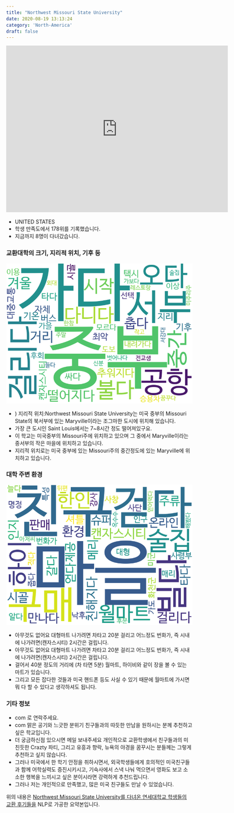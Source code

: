 ```yaml
---
title: "Northwest Missouri State University"
date: 2020-08-19 13:13:24
category: 'North-America'
draft: false
---
```


<iframe
width="600"
height="450"
frameborder="0" style="border:0"
src="https://www.google.com/maps/embed/v1/place?key=AIzaSyC9e1AME-pVmWC4hBpFdu5S4dKzyepa3HQ&q=Northwest+Missouri+State+University&center=40.3519854,-94.8825243&zoom=14" allowfullscreen>
</iframe>

* UNITED STATES
* 학생 만족도에서 178위를 기록했습니다.
* 지금까지 8명이 다녀갔습니다. 

### 교환대학의 크기, 지리적 위치, 기후 등

![gen_info-WordCloud](../univ_wordclouds_okt/gen_info/US000132_gen_info_okt.png)

* ) 지리적 위치:Northwest Missouri State University는 미국 중부의 Missouri State의 북서부에 있는 Maryville이라는 조그마한 도시에 위치해 있습니다.
* 가장 큰 도시인 Saint Louis에서는 7~8시간 정도 떨어져있구요.
* 이 학교는 미국중부의 Missouri주에 위치하고 있으며 그 중에서 Maryville이라는 중서부의 작은 마을에 위치하고 있습니다.
* 지리적 위치로는 미국 중부에 있는 Missouri주의 중간정도에 있는 Maryville에 위치하고 있습니다.


### 대학 주변 환경

![env_info-WordCloud](../univ_wordclouds_okt/env_info/US000132_env_info_okt.png)

* 아무것도 없어요 대형마트 나가려면 차타고 20분 걸리고 어느정도 번화가, 즉 시내에 나가려면(캔자스시티) 2시간은 걸립니다.
* 아무것도 없어요 대형마트 나가려면 차타고 20분 걸리고 어느정도 번화가, 즉 시내에 나가려면(캔자스시티) 2시간은 걸립니다.
* 걸어서 40분 정도의 거리에 (차 타면 5분) 월마트, 하이비와 같이 장을 볼 수 있는 마트가 있습니다.
* 그리고 모든 잡다한 것들과 미국 핸드폰 등도 사실 수 있기 때문에 월마트에 가시면 뭐 다 할 수 있다고 생각하셔도 됩니다.


### 기타 정보

* com 로 연락주세요.
* com 맑은 공기와 느긋한 분위기 친구들과의 따듯한 만남을 원하시는 분께 추천하고 싶은 학교입니다.
* 더 궁금하신점 있으시면 메일 보내주세요 개인적으로 교환학생에서 친구들과의 미친듯한 Crazty 파티, 그리고 유흥과 향락, 뉴욕의 야경을 꿈꾸시는 분들께는 그렇게 추천하고 싶지 않습니다.
* 그러나 미국에서 한 학기 안정을 취하시면서, 외국학생들에게 호의적인 미국친구들과 함께 어학실력도 증진시키시고, 기숙사에서 스낵 나눠 먹으면서 영화도 보고 소소한 행복을 느끼시고 싶은 분이시라면 강력하게 추천드립니다.
* 그러나 저는 개인적으로 만족했고, 많은 미국 친구들도 만날 수 있었습니다.


위의 내용은 [Northwest Missouri State University를 다녀온 연세대학교 학생들의 교환 후기들을](http://oia.yonsei.ac.kr/partner/expReport.asp?ucode=US000132&bgbn=A) NLP로 가공한 요약본입니다. 
